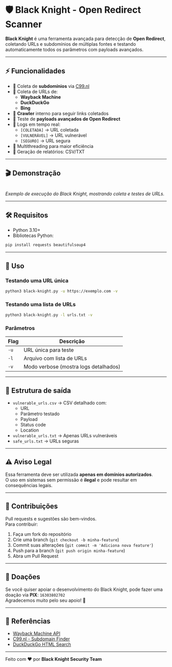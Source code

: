 # 🛡️ Black Knight - Open Redirect Scanner

&#x20;      &#x20;

**Black Knight** é uma ferramenta avançada para detecção de **Open Redirect**, coletando URLs e subdomínios de múltiplas fontes e testando automaticamente todos os parâmetros com payloads avançados.

---

## ⚡ Funcionalidades

- 🔹 Coleta de **subdomínios** via [C99.nl](https://subdomainfinder.c99.nl/)
- 🔹 Coleta de URLs de:
  - **Wayback Machine**
  - **DuckDuckGo**
  - **Bing**
- 🔹 **Crawler** interno para seguir links coletados
- 🔹 Teste de **payloads avançados de Open Redirect**
- 🔹 Logs em tempo real:
  - `[COLETADA]` → URL coletada
  - `[VULNERÁVEL]` → URL vulnerável
  - `[SEGURO]` → URL segura
- 🔹 Multithreading para maior eficiência
- 🔹 Geração de relatórios: CSV/TXT

---

## 🎬 Demonstração

\
*Exemplo de execução do Black Knight, mostrando coleta e testes de URLs.*

---

## 🛠️ Requisitos

- Python 3.10+
- Bibliotecas Python:

```bash
pip install requests beautifulsoup4
```

---

## 🚀 Uso

### Testando uma URL única

```bash
python3 black-knight.py -u https://exemplo.com -v
```

### Testando uma lista de URLs

```bash
python3 black-knight.py -l urls.txt -v
```

### Parâmetros

| Flag | Descrição                             |
| ---- | ------------------------------------- |
| `-u` | URL única para teste                  |
| `-l` | Arquivo com lista de URLs             |
| `-v` | Modo verbose (mostra logs detalhados) |

---

## 📄 Estrutura de saída

- `vulnerable_urls.csv` → CSV detalhado com:
  - URL
  - Parâmetro testado
  - Payload
  - Status code
  - Location
- `vulnerable_urls.txt` → Apenas URLs vulneráveis
- `safe_urls.txt` → URLs seguras

---

## ⚠️ Aviso Legal

Essa ferramenta deve ser utilizada **apenas em domínios autorizados**.\
O uso em sistemas sem permissão é **ilegal** e pode resultar em consequências legais.

---

## 📌 Contribuições

Pull requests e sugestões são bem-vindos.\
Para contribuir:

1. Faça um fork do repositório
2. Crie uma branch (`git checkout -b minha-feature`)
3. Commit suas alterações (`git commit -m 'Adiciona nova feature'`)
4. Push para a branch (`git push origin minha-feature`)
5. Abra um Pull Request

---

## 💖 Doações

Se você quiser apoiar o desenvolvimento do Black Knight, pode fazer uma doação via **PIX**: `16303802702`\
Agradecemos muito pelo seu apoio! 🙏

---

## 🔗 Referências

- [Wayback Machine API](http://web.archive.org/)
- [C99.nl - Subdomain Finder](https://subdomainfinder.c99.nl/)
- [DuckDuckGo HTML Search](https://html.duckduckgo.com/html/)

---

Feito com ❤️ por **Black Knight Security Team**

